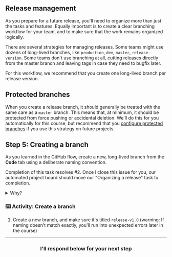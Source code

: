 ## Release management

As you prepare for a future release, you'll need to organize more than just the tasks and features. Equally important is to create a clear branching workflow for your team, and to make sure that the work remains organized logically.

There are several strategies for managing releases. Some teams might use dozens of long-lived branches, like `production`, `dev`, `master`, `release-version`. Some teams don't use branching at all, cutting releases directly from the master branch and leaving tags in case they need to bugfix later.

For this workflow, we recommend that you create one long-lived branch per release version.

## Protected branches

When you create a release branch, it should generally be treated with the same care as a `master` branch. This means that, at minimum, it should be protected from force pushing or accidental deletion. We'll do this for you automatically for this course, but recommend that you [configure protected branches](https://help.github.com/articles/configuring-protected-branches/) if you use this strategy on future projects.

## Step 5: Creating a branch

As you learned in the GitHub flow, create a new, long-lived branch from the **Code** tab using a deliberate naming convention.

Completion of this task resolves #2. Once I close this issue for you, our automated project board should move our "Organizing a release" task to completion.

<details><summary>Why?</summary>

All issues and pull requests can be closed [via keywords](https://help.github.com/articles/closing-issues-using-keywords/).

Since this issue relates to organizing a release, I linked it to our previous issue with a direct mention (`#2`). Once this task is complete, I'll close the issue. When this issue closes, it will also close #2, due to the use of `close` and `resolves` as keywords. Assuming we set up automation on our project board correctly, an issue closure will move an "In Progress" issue that is closed to the "Done" column.

</details>


### :keyboard: Activity: Create a branch

1. Create a new branch, and make sure it's titled `release-v1.0` (warning: If naming doesn't match exactly, you'll run into unexpected errors later in the course)

<hr>
<h3 align="center">I'll respond below for your next step</h3>
